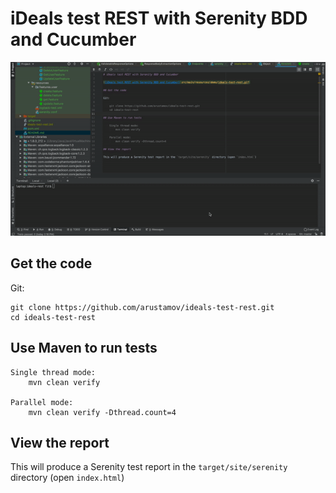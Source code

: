 # iDeals test REST with Serenity BDD and Cucumber

![iDeals test REST with Serenity BDD and Cucumber](src/main/resources/demo/ideals-test-rest.gif)

## Get the code

Git:

    git clone https://github.com/arustamov/ideals-test-rest.git
    cd ideals-test-rest

## Use Maven to run tests

    Single thread mode:
        mvn clean verify

    Parallel mode:
        mvn clean verify -Dthread.count=4

## View the report

This will produce a Serenity test report in the `target/site/serenity` directory (open `index.html`)
